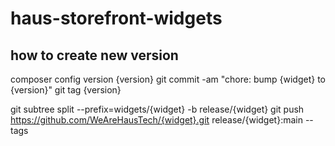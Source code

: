 # haus-storefront-widgets


## how to create new version
composer config version {version}
git commit -am "chore: bump {widget} to {version}"
git tag {version}

git subtree split --prefix=widgets/{widget} -b release/{widget}
git push https://github.com/WeAreHausTech/{widget}.git release/{widget}:main --tags